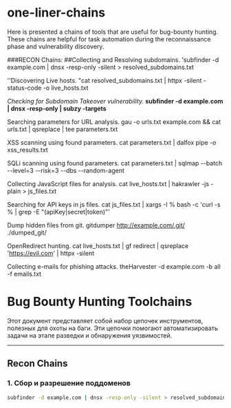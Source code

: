 # one-liner-chains
Here is presented a chains of tools that are useful for bug-bounty hunting. These chains are helpful for task automation during the reconnaissance phase and vulnerability discovery.

###RECON Chains: 
##Collecting and Resolving subdomains.
'subfinder -d example.com | dnsx -resp-only -silent > resolved_subdomains.txt

''Discovering Live hosts.
"cat resolved_subdomains.txt | httpx -silent -status-code -o live_hosts.txt

*Checking for Subdomain Takeover vulnerability.*
**subfinder -d example.com | dnsx -resp-only | subzy -targets** 

Searching parameters for URL analysis.
gau -o urls.txt example.com && cat urls.txt | qsreplace | tee parameters.txt

XSS scanning using found parameters.
cat parameters.txt | dalfox pipe -o xss_results.txt

SQLi scanning using found parameters.
cat parameters.txt | sqlmap --batch --level=3 --risk=3 --dbs --random-agent

Collecting JavaScript files for analysis.
cat live_hosts.txt | hakrawler -js -plain > js_files.txt

Searching for API keys in js files.
cat js_files.txt | xargs -I % bash -c 'curl -s % | grep -E "(apiKey|secret|token)"'

Dump hidden files from git.
gitdumper http://example.com/.git/ ./dumped_git/

OpenRedirect hunting. 
cat live_hosts.txt | gf redirect | qsreplace 'https://evil.com' | httpx -silent

Collecting e-mails for phishing attacks.
theHarvester -d example.com -b all -f emails.txt

# Bug Bounty Hunting Toolchains

Этот документ представляет собой набор цепочек инструментов, полезных для охоты на баги. Эти цепочки помогают автоматизировать задачи на этапе разведки и обнаружения уязвимостей.

---

## Recon Chains

### 1. **Сбор и разрешение поддоменов**
```bash
subfinder -d example.com | dnsx -resp-only -silent > resolved_subdomains.txt


